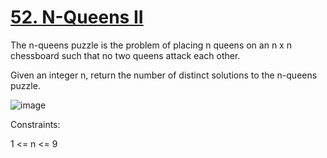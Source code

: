 # [52. N-Queens II](https://leetcode.com/problems/n-queens-ii/description/)

The n-queens puzzle is the problem of placing n queens on an n x n chessboard such that no two queens attack each other.

Given an integer n, return the number of distinct solutions to the n-queens puzzle.

![image](https://github.com/Trilochna/NeetCode150/assets/97858274/deec4623-84ab-49cf-800d-642b150cc08b)

Constraints:

1 <= n <= 9

